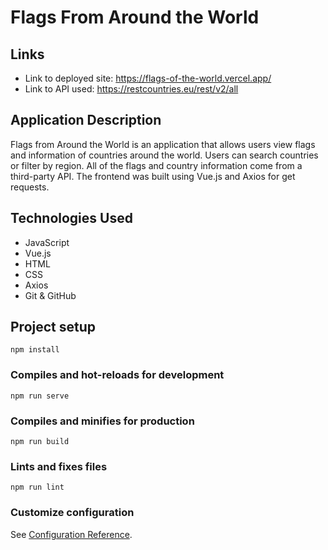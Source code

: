 # Flags From Around the World

## Links
* Link to deployed site: https://flags-of-the-world.vercel.app/
* Link to API used: https://restcountries.eu/rest/v2/all 

## Application Description
Flags from Around the World is an application that allows users view flags and information of countries around the world. Users can search countries or filter by region. All of the flags and country information come from a third-party API. The frontend was built using Vue.js and Axios for get requests.

## Technologies Used
* JavaScript
* Vue.js 
* HTML
* CSS
* Axios
* Git & GitHub 

## Project setup
```
npm install
```

### Compiles and hot-reloads for development
```
npm run serve
```

### Compiles and minifies for production
```
npm run build
```

### Lints and fixes files
```
npm run lint
```

### Customize configuration
See [Configuration Reference](https://cli.vuejs.org/config/).
